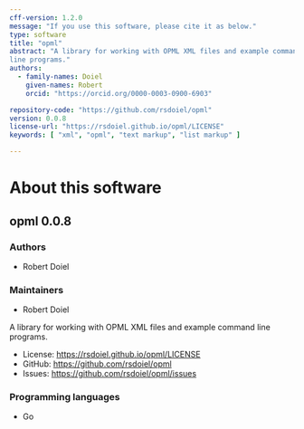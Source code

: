 ```yaml
---
cff-version: 1.2.0
message: "If you use this software, please cite it as below."
type: software
title: "opml"
abstract: "A library for working with OPML XML files and example command
line programs."
authors:
  - family-names: Doiel
    given-names: Robert
    orcid: "https://orcid.org/0000-0003-0900-6903"

repository-code: "https://github.com/rsdoiel/opml"
version: 0.0.8
license-url: "https://rsdoiel.github.io/opml/LICENSE"
keywords: [ "xml", "opml", "text markup", "list markup" ]

---
```


About this software
===================

## opml 0.0.8

### Authors

- Robert Doiel


### Maintainers

- Robert Doiel

A library for working with OPML XML files and example command line
programs.

- License: https://rsdoiel.github.io/opml/LICENSE
- GitHub: https://github.com/rsdoiel/opml
- Issues: https://github.com/rsdoiel/opml/issues


### Programming languages

- Go


